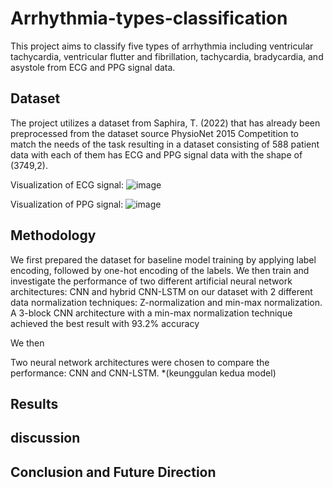 # Arrhythmia-types-classification
This project aims to classify five types of arrhythmia including ventricular tachycardia, ventricular flutter and fibrillation, tachycardia, bradycardia, and asystole from ECG and PPG signal data.

## Dataset
The project utilizes a dataset from Saphira, T. (2022) that has already been preprocessed from the dataset source PhysioNet 2015 Competition to match the needs of the task resulting in a dataset consisting of 588 patient data with each of them has ECG and PPG signal data with the shape of (3749,2).

Visualization of ECG signal:
![image](https://github.com/user-attachments/assets/db5eae55-d0c4-48e8-820d-42d3e60fd658)

Visualization of PPG signal:
![image](https://github.com/user-attachments/assets/1b3c26dd-02f3-4c72-a29a-92684e04ff55)

## Methodology
We first prepared the dataset for baseline model training by applying label encoding, followed by one-hot encoding of the labels. We then train and investigate the performance of two different artificial neural network architectures: CNN and hybrid CNN-LSTM on our dataset with 2 different data normalization techniques: Z-normalization and min-max normalization. A 3-block CNN architecture with a min-max normalization technique achieved the best result with 93.2% accuracy

We then 


Two neural network architectures were chosen to compare the performance: CNN and CNN-LSTM. *(keunggulan kedua model)

## Results 

## discussion

## Conclusion and Future Direction
